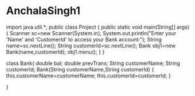 # AnchalaSingh1
import java.util.*;
 public class Project { public static void main(String[] args) { Scanner sc=new Scanner(System.in);
 System.out.println("Enter your 'Name' and 'CustomerId' to access your Bank account:");
 String name=sc.nextLine(); String customerId=sc.nextLine(); Bank obj1=new Bank(name,customerId);
 obj1.menu();
 }
 } 

 class Bank{ double bal; double prevTrans; String customerName; String customerId;
 Bank(String customerName,String customerId)
 { 
    this.customerName=customerName;
    this.customerId=customerId;
 }

 }
